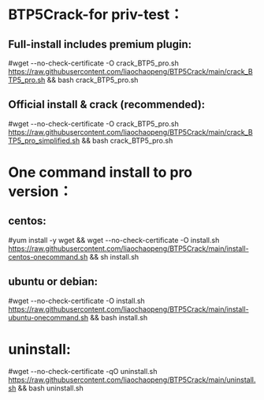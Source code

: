 BTP5Crack-for priv-test：
==========================
Full-install includes premium plugin: 
---------------------------------------
#wget --no-check-certificate -O crack_BTP5_pro.sh https://raw.githubusercontent.com/liaochaopeng/BTP5Crack/main/crack_BTP5_pro.sh && bash crack_BTP5_pro.sh

Official install & crack (recommended): 
---------------------------
#wget --no-check-certificate -O crack_BTP5_pro.sh https://raw.githubusercontent.com/liaochaopeng/BTP5Crack/main/crack_BTP5_pro_simplified.sh && bash crack_BTP5_pro.sh


One command install to pro version：
===================================
centos: 
---------
#yum install -y wget && wget --no-check-certificate -O install.sh https://raw.githubusercontent.com/liaochaopeng/BTP5Crack/main/install-centos-onecommand.sh && sh install.sh

ubuntu or debian: 
-----------------
#wget --no-check-certificate -O install.sh https://raw.githubusercontent.com/liaochaopeng/BTP5Crack/main/install-ubuntu-onecommand.sh && bash install.sh






uninstall:
===================
#wget --no-check-certificate -qO uninstall.sh  https://raw.githubusercontent.com/liaochaopeng/BTP5Crack/main/uninstall.sh && bash uninstall.sh

 
